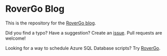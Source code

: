 # RoverGo Blog

This is the repository for the [RoverGo blog](https://rovergo.github.io/).

Did you find a typo? Have a suggestion? Create an [issue](https://github.com/RoverGo/rovergo.github.io/issues). Pull requests are welcome!

Looking for a way to schedule Azure SQL Database scripts? Try [RoverGo](https://rovergo.io/).
